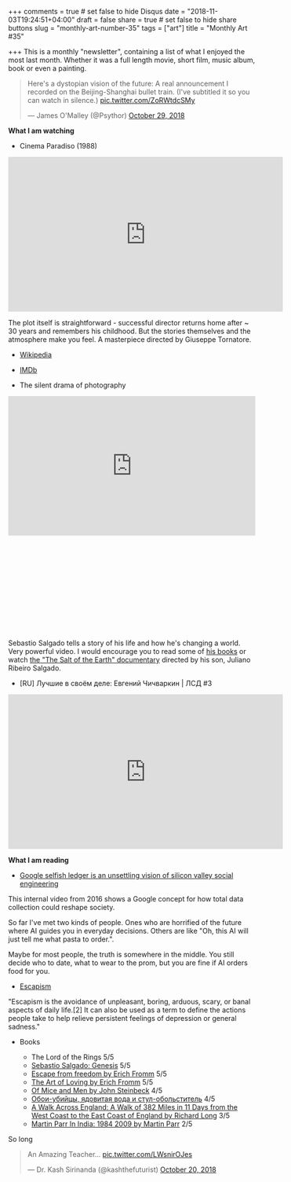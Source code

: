 +++
comments = true	# set false to hide Disqus
date = "2018-11-03T19:24:51+04:00"
draft = false
share = true	# set false to hide share buttons
slug = "monthly-art-number-35"
tags = ["art"]
title = "Monthly Art #35"

+++
This is a monthly "newsletter", containing a list of what I enjoyed the most
last month. Whether it was a full length movie, short film, music album, book
or even a painting.

<blockquote class="twitter-tweet" data-lang="en"><p lang="en" dir="ltr">Here&#39;s a dystopian vision of the future: A real announcement I recorded on the Beijing-Shanghai bullet train. (I&#39;ve subtitled it so you can watch in silence.) <a href="https://t.co/ZoRWtdcSMy">pic.twitter.com/ZoRWtdcSMy</a></p>&mdash; James O&#39;Malley (@Psythor) <a href="https://twitter.com/Psythor/status/1056811593177227264?ref_src=twsrc%5Etfw">October 29, 2018</a></blockquote>
<script async src="https://platform.twitter.com/widgets.js" charset="utf-8"></script>

<!--more-->

**What I am watching**

* Cinema Paradiso (1988)

<iframe width="560" height="315" src="https://www.youtube-nocookie.com/embed/w_pmmJo5ho8" frameborder="0" allow="accelerometer; autoplay; encrypted-media; gyroscope; picture-in-picture" allowfullscreen></iframe>

The plot itself is straightforward - successful director returns home after ~
30 years and remembers his childhood. But the stories themselves and the
atmosphere make you feel. A masterpiece directed by Giuseppe Tornatore.

  * [Wikipedia](https://en.wikipedia.org/wiki/Cinema_Paradiso)
  * [IMDb](https://www.imdb.com/title/tt0095765/)

* The silent drama of photography

<div style="max-width:854px;height:480px"><div style="position:relative;height:0;padding-bottom:56.25%"><iframe src="https://embed.ted.com/talks/sebastiao_salgado_the_silent_drama_of_photography" width="854" height="480" style="position:absolute;left:0;top:0;width:100%;height:100%" frameborder="0" scrolling="no" allowfullscreen></iframe></div></div>

Sebastio Salgado tells a story of his life and how he's changing a world. Very
powerful video. I would encourage you to read some of [his
books](https://www.goodreads.com/author/show/796690.Sebasti_o_Salgado) or watch
[the "The Salt of the Earth"
documentary](https://www.imdb.com/title/tt3674140/) directed by his son,
Juliano Ribeiro Salgado.

* [RU] Лучшие в своём деле: Евгений Чичваркин | ЛСД #3

<iframe width="560" height="315" src="https://www.youtube-nocookie.com/embed/Lk4FQGiZBqo" frameborder="0" allow="accelerometer; autoplay; encrypted-media; gyroscope; picture-in-picture" allowfullscreen></iframe>

**What I am reading**

* [Google selfish ledger is an unsettling vision of silicon valley social engineering](https://www.theverge.com/2018/5/17/17344250/google-x-selfish-ledger-video-data-privacy)

This internal video from 2016 shows a Google concept for how total data
collection could reshape society.

So far I've met two kinds of people. Ones who are horrified of the future where
AI guides you in everyday decisions. Others are like "Oh, this AI will just
tell me what pasta to order.".

Maybe for most people, the truth is somewhere in the middle. You still decide
who to date, what to wear to the prom, but you are fine if AI orders food for
you.

* [Escapism](https://en.wikipedia.org/wiki/Escapism)

"Escapism is the avoidance of unpleasant, boring, arduous, scary, or banal
aspects of daily life.[2] It can also be used as a term to define the actions
people take to help relieve persistent feelings of depression or general
sadness."

* Books

  - The Lord of the Rings 5/5
  - [Sebastio Salgado: Genesis](https://www.goodreads.com/book/show/23460459-sebasti-o-salgado) 5/5
  - [Escape from freedom by Erich Fromm](https://www.goodreads.com/book/show/25491.Escape_from_Freedom) 5/5
  - [The Art of Loving by Erich Fromm](https://www.goodreads.com/book/show/14142.The_Art_of_Loving) 5/5
  - [Of Mice and Men by John Steinbeck](https://www.goodreads.com/book/show/890.Of_Mice_and_Men) 4/5
  - [Обои-убийцы, ядовитая вода и стул-обольститель](https://www.goodreads.com/book/show/41744541----) 4/5
  - [A Walk Across England: A Walk of 382 Miles in 11 Days from the West Coast to the East Coast of England
  by Richard Long](https://www.goodreads.com/book/show/2051925.A_Walk_Across_England) 3/5
  - [Martin Parr In India: 1984 2009 by Martin Parr](https://www.goodreads.com/book/show/12855707-martin-parr-in-india) 2/5

So long

<blockquote class="twitter-tweet" data-lang="en"><p lang="en" dir="ltr">An Amazing Teacher... <a href="https://t.co/LWsnirOJes">pic.twitter.com/LWsnirOJes</a></p>&mdash; Dr. Kash Sirinanda (@kashthefuturist) <a href="https://twitter.com/kashthefuturist/status/1053786418835795969?ref_src=twsrc%5Etfw">October 20, 2018</a></blockquote>
<script async src="https://platform.twitter.com/widgets.js" charset="utf-8"></script>
